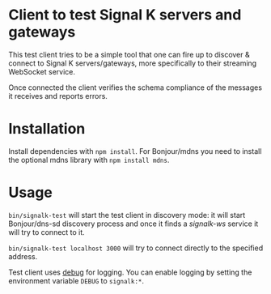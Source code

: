 # Client to test Signal K servers and gateways

This test client tries to be a simple tool that one can fire up to discover & connect to Signal K servers/gateways, more specifically to their streaming WebSocket service. 

Once connected the client verifies the schema compliance of the messages it receives and reports errors.

# Installation 

Install dependencies with `npm install`. For Bonjour/mdns you need to install the optional mdns library with `npm install mdns`.

# Usage

`bin/signalk-test` will start the test client in discovery mode: it will start Bonjour/dns-sd discovery process and once it finds a _signalk-ws_ service it will try to connect to it.

`bin/signalk-test localhost 3000` will try to connect directly to the specified address.

Test client uses [debug](https://www.npmjs.com/package/debug) for logging. You can enable logging by setting the environment variable `DEBUG` to `signalk:*`.
